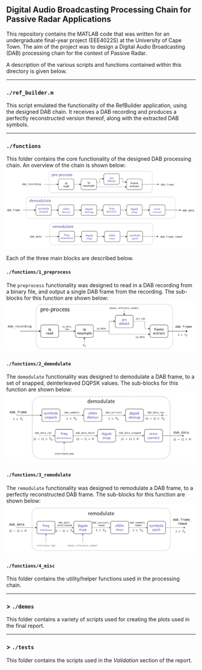 ## Digital Audio Broadcasting Processing Chain for Passive Radar Applications

This repository contains the MATLAB code that was written for an undergraduate final-year project (EEE4022S) at the University of Cape Town. The aim of the project was to design a Digital Audio Broadcasting (DAB) processing chain for the context of Passive Radar.

A description of the various scripts and functions contained within this directory is given below.

---
### `./ref_builder.m`
This script emulated the functionality of the RefBuilder application, using the designed DAB chain. It receives a DAB recording and produces a perfectly reconstructed version thereof, along with the extracted DAB symbols.

---

### `./functions`
This folder contains the core functionality of the designed DAB processing chain. An overview of the chain is shown below:
![Overview Block Diagram](docs/overview.png)

Each of the three main blocks are described below.

#### `./functions/1_preprocess`
The `preprocess` functionality was designed to read in a DAB recording from a binary file, and output a single DAB frame from the recording. The sub-blocks for this function are shown below:
![Pre-process Block Diagram](docs/preprocess.png)

#### `./functions/2_demodulate`
The `demodulate` functionality was designed to demodulate a DAB frame, to a set of snapped, deinterleaved DQPSK values. The sub-blocks for this function are shown below:
![Demodulate Block Diagram](docs/demod.png)

#### `./functions/3_remodulate`
The `remodulate` functionality was designed to remodulate a DAB frame, to a perfectly reconstructed DAB frame. The sub-blocks for this function are shown below:
![Remodulate Block Diagram](docs/remod.png)

#### `./functions/4_misc`
This folder contains the utility/helper functions used in the processing chain.

---

### > `./demos`
This folder contains a variety of scripts used for creating the plots used in the final report.

---

### > `./tests`
This folder contains the scripts used in the *Validation* section of the report.


